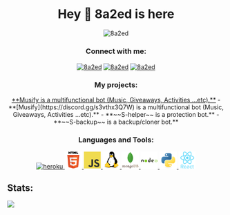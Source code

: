 <h1 align="center">Hey 👋 8a2ed is here</h1>
<p align="center"> <img src="https://komarev.com/ghpvc/?username=8a2ed&label=Profile%20views&color=0e75b6&style=flat" alt="8a2ed" /> </p>

<h3 align="center">Connect with me:</h3>
<p align="center">
<a href="https://twitter.com/8a2ed1" target="blank"><img align="center" src="https://raw.githubusercontent.com/rahuldkjain/github-profile-readme-generator/master/src/images/icons/Social/twitter.svg" alt="8a2ed" height="30" width="40" /></a>
<a href="https://instagram.com/8a2ed" target="blank"><img align="center" src="https://raw.githubusercontent.com/rahuldkjain/github-profile-readme-generator/master/src/images/icons/Social/instagram.svg" alt="8a2ed" height="30" width="40" /></a>
<a href="https://www.youtube.com/channel/UCAo1iQzDnnQQwt7ftwjmjHA" target="blank"><img align="center" src="https://raw.githubusercontent.com/rahuldkjain/github-profile-readme-generator/master/src/images/icons/Social/youtube.svg" alt="8a2ed" height="30" width="40" /></a>
</p>

<h3 align="center">My projects:</h3>
<p align="center">
<a href="https://discord.gg/s3vthx3Q7W" target="blank">**Musify is a multifunctional bot (Music, Giveaways, Activities ...etc).**</a>
- **[Musify](https://discord.gg/s3vthx3Q7W) is a multifunctional bot (Music, Giveaways, Activities ...etc).**
- **~~S-helper~~ is a protection bot.**
- **~~S-backup~~ is a backup/cloner bot.**
</p>

<h3 align="center">Languages and Tools:</h3>
<p align="center"> <a href="https://heroku.com" target="_blank" rel="noreferrer"> <img src="https://www.vectorlogo.zone/logos/heroku/heroku-icon.svg" alt="heroku" width="40" height="40"/> </a> <a href="https://www.w3.org/html/" target="_blank" rel="noreferrer"> <img src="https://raw.githubusercontent.com/devicons/devicon/master/icons/html5/html5-original-wordmark.svg" alt="html5" width="40" height="40"/> </a> <a href="https://developer.mozilla.org/en-US/docs/Web/JavaScript" target="_blank" rel="noreferrer"> <img src="https://raw.githubusercontent.com/devicons/devicon/master/icons/javascript/javascript-original.svg" alt="javascript" width="40" height="40"/> </a> <a href="https://www.linux.org/" target="_blank" rel="noreferrer"> <img src="https://raw.githubusercontent.com/devicons/devicon/master/icons/linux/linux-original.svg" alt="linux" width="40" height="40"/> </a> <a href="https://www.mongodb.com/" target="_blank" rel="noreferrer"> <img src="https://raw.githubusercontent.com/devicons/devicon/master/icons/mongodb/mongodb-original-wordmark.svg" alt="mongodb" width="40" height="40"/> </a> <a href="https://nodejs.org" target="_blank" rel="noreferrer"> <img src="https://raw.githubusercontent.com/devicons/devicon/master/icons/nodejs/nodejs-original-wordmark.svg" alt="nodejs" width="40" height="40"/> </a> <a href="https://www.python.org" target="_blank" rel="noreferrer"> <img src="https://raw.githubusercontent.com/devicons/devicon/master/icons/python/python-original.svg" alt="python" width="40" height="40"/> </a> <a href="https://reactjs.org/" target="_blank" rel="noreferrer"> <img src="https://raw.githubusercontent.com/devicons/devicon/master/icons/react/react-original-wordmark.svg" alt="react" width="40" height="40"/> </a> </p>

## Stats:
<img src="https://github-readme-stats.vercel.app/api?username=8a2ed&show_icons=true&hide_border=true&theme=algolia&icon_color=0000ff">
